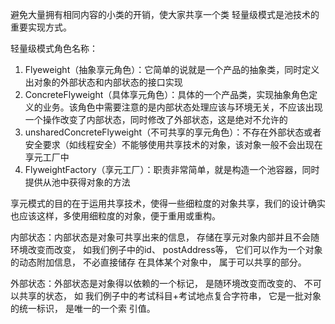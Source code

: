 避免大量拥有相同内容的小类的开销，使大家共享一个类
轻量级模式是池技术的重要实现方式。

轻量级模式角色名称：
1. Flyeweight（抽象享元角色）：它简单的说就是一个产品的抽象类，同时定义出对象的外部状态和内部状态的接口实现
2. ConcreteFlyweight（具体享元角色）：具体的一个产品类，实现抽象角色定义的业务。该角色中需要注意的是内部状态处理应该与环境无关，不应该出现一个操作改变了内部状态，同时修改了外部状态，这是绝对不允许的
3. unsharedConcreteFlyweight（不可共享的享元角色）：不存在外部状态或者安全要求（如线程安全）不能够使用共享技术的对象，该对象一般不会出现在享元工厂中
4. FlyweightFactory（享元工厂）：职责非常简单，就是构造一个池容器，同时提供从池中获得对象的方法

享元模式的目的在于运用共享技术，使得一些细粒度的对象共享，我们的设计确实也应该这样，多使用细粒度的对象，便于重用或重构。

内部状态：内部状态是对象可共享出来的信息， 存储在享元对象内部并且不会随环境改变而改变，
     如我们例子中的id、 postAddress等， 它们可以作为一个对象的动态附加信息， 不必直接储存
     在具体某个对象中， 属于可以共享的部分。

外部状态：外部状态是对象得以依赖的一个标记， 是随环境改变而改变的、 不可以共享的状态， 如
     我们例子中的考试科目+考试地点复合字符串， 它是一批对象的统一标识， 是唯一的一个索
     引值。